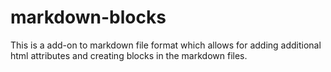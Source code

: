 # markdown-blocks

This is a add-on to markdown file format which allows for adding additional html attributes and creating blocks in the markdown files.
